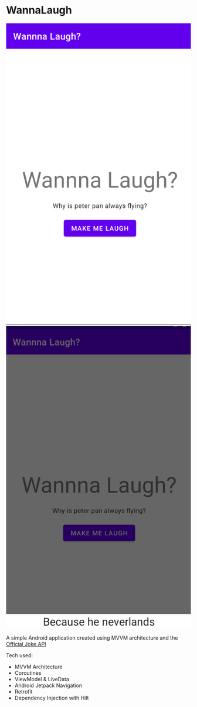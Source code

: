 # WannaLaugh

![Why is Peter pan always flying?](assets/images/git1.PNG)  
![Because he neverlands](assets/images/git2.PNG)

A simple Android application created using MVVM architecture and the [Official Joke API](https://github.com/15Dkatz/official_joke_api)

Tech used:
* MVVM Architecture
* Coroutines
* ViewModel & LiveData
* Android Jetpack Navigation
* Retrofit
* Dependency Injection with Hilt
